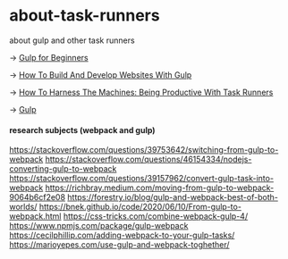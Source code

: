 # about-task-runners
about gulp and other task runners

-> <a href="https://zellwk.com/blog/https:/css-tricks.com/gulp-for-beginners/" target="_blank">Gulp for Beginners</a>

-> <a href="https://www.smashingmagazine.com/2014/06/building-with-gulp/" target="_blank">How To Build And Develop Websites With Gulp</a>

-> <a href="https://www.smashingmagazine.com/2016/06/harness-machines-productive-task-runners/" target="_blank">How To Harness The Machines: Being Productive With Task Runners</a>

-> <a href="https://gulpjs.com/" target="_blank">Gulp</a>

#### research subjects (webpack and gulp)

https://stackoverflow.com/questions/39753642/switching-from-gulp-to-webpack
https://stackoverflow.com/questions/46154334/nodejs-converting-gulp-to-webpack
https://stackoverflow.com/questions/39157962/convert-gulp-task-into-webpack
https://richbray.medium.com/moving-from-gulp-to-webpack-9064b6cf2e08
https://forestry.io/blog/gulp-and-webpack-best-of-both-worlds/
https://bnek.github.io/code/2020/06/10/From-gulp-to-webpack.html
https://css-tricks.com/combine-webpack-gulp-4/
https://www.npmjs.com/package/gulp-webpack
https://cecilphillip.com/adding-webpack-to-your-gulp-tasks/
https://marioyepes.com/use-gulp-and-webpack-toghether/
